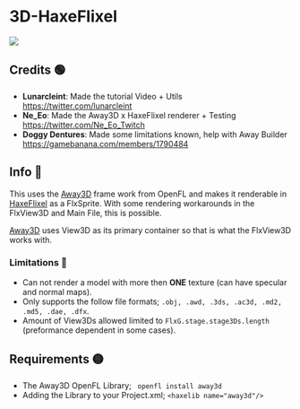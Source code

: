 # 3D-HaxeFlixel

 [![](https://raw.github.com/HaxeFlixel/haxeflixel.com/master/src/files/images/flixel-logos/HaxeFlixel.png)](http://haxeflixel.com/)
 
## Credits 🟢
- **Lunarcleint**: Made the tutorial Video + Utils https://twitter.com/lunarcleint
- **Ne_Eo**: Made the Away3D x HaxeFlixel renderer + Testing https://twitter.com/Ne_Eo_Twitch
- **Doggy Dentures**: Made some limitations known, help with Away Builder https://gamebanana.com/members/1790484
 
## Info 🔵
This uses the [Away3D](https://github.com/openfl/away3d) frame work from OpenFL and makes it renderable in [HaxeFlixel](https://github.com/HaxeFlixel/flixel) as a FlxSprite. With some rendering workarounds in the FlxView3D and Main File, this is possible.

[Away3D](https://github.com/openfl/away3d) uses View3D as its primary container so that is what the FlxView3D works with. 

### Limitations 🔴
- Can not render a model with more then **ONE** texture (can have specular and normal maps).
- Only supports the follow file formats; `.obj, .awd, .3ds, .ac3d, .md2, .md5, .dae, .dfx`.
- Amount of View3Ds allowed limited to `FlxG.stage.stage3Ds.length` (preformance dependent in some cases).

## Requirements 🟡

- The Away3D OpenFL Library; ` openfl install away3d`
- Adding the Library to your Project.xml; `<haxelib name="away3d"/>`

